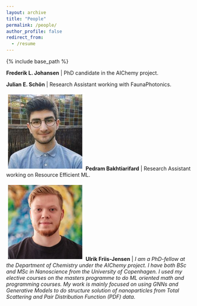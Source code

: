 ```yaml
---
layout: archive
title: "People"
permalink: /people/
author_profile: false
redirect_from:
  - /resume
---
```


{% include base_path %}

**Frederik L. Johansen** | PhD candidate in the AIChemy project.

**Julian E. Schön** | Research Assistant working with FaunaPhotonics.

![image](images/pedram.jpeg) **Pedram Bakhtiarifard** | Research Assistant working on Resource Efficient ML.

![image](images/ulrik.jpg) **Ulrik Friis-Jensen** | *I am a PhD-fellow at the Department of Chemistry under the AIChemy project. I have both BSc and MSc in Nanoscience from the University of Copenhagen. I used my elective courses on the masters programme to do ML oriented math and programming courses. My work is mainly focused on using GNNs and Generative Models to do structure solution of nanoparticles from Total Scattering and Pair Distribution Function (PDF) data.*

